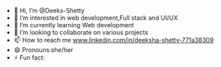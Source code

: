 - 👋 Hi, I’m @Deeks-Shetty
- 👀 I’m interested in web development,Full stack and UI/UX 
- 🌱 I’m currently learning Web development 
- 💞️ I’m looking to collaborate on various projects
- 📫 How to reach me www.linkedin.com/in/deeksha-shetty-771a38309
- 😄 Pronouns:she/her
- ⚡ Fun fact:

<!---
Deeks-Shetty/Deeks-Shetty is a ✨ special ✨ repository because its `README.md` (this file) appears on your GitHub profile.
You can click the Preview link to take a look at your changes.
--->
